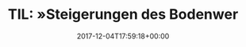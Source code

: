 ---
retweeted: false
source: <a href="http://www.samruston.co.uk" rel="nofollow">Flamingo for Android</a>
entities:
  hashtags: []
  symbols: []
  user_mentions: []
  urls:
  - url: https://t.co/DxFGrd2Nox
    expanded_url: http://www.sueddeutsche.de/kultur/bodenspekulation-die-spekulation-mit-grund-und-boden-schadet-dem-sozialen-frieden-1.3770730
    display_url: sueddeutsche.de/kultur/bodensp…
    indices:
    - '160'
    - '183'
display_text_range:
- '0'
- '183'
favorite_count: '0'
id_str: '937743125421969408'
truncated: false
retweet_count: '0'
id: '937743125421969408'
possibly_sensitive: false
created_at: Mon Dec 04 17:59:18 +0000 2017
favorited: false
full_text: 'TIL: »Steigerungen des Bodenwertes, die ohne besonderen Arbeits- oder
  Kapitalaufwand des Eigentümers entstehen, sind für die Allgemeinheit nutzbar zu
  machen.«'
lang: de
quote_url: http://www.sueddeutsche.de/kultur/bodenspekulation-die-spekulation-mit-grund-und-boden-schadet-dem-sozialen-frieden-1.3770730
tags:
- pesos:twitter
date: '2017-12-04T17:59:18+00:00'
src: https://twitter.com/bascht/status/937743125421969408
original_url: https://twitter.com/bascht/status/937743125421969408
type: twitter_tweet
text: 'TIL: »Steigerungen des Bodenwertes, die ohne besonderen Arbeits- oder Kapitalaufwand
  des Eigentümers entstehen, sind für die Allgemeinheit nutzbar zu machen.«'
title: 'TIL: »Steigerungen des Bodenwer'

---